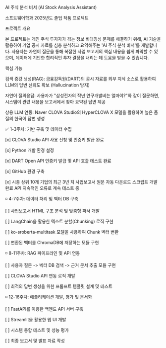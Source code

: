 AI 주식 분석 비서 (AI Stock Analysis Assistant)

소프트웨어학과 2025년도 졸업 작품 프로젝트


프로젝트 개요

본 프로젝트는 개인 주식 투자자가 겪는 정보 비대칭성 문제를 해결하기 위해, AI 기술을 활용하여 기업 공시 자료를 심층 분석하고 요약해주는 'AI 주식 분석 비서'를 개발합니다. 사용자는 자연어 질문을 통해 복잡한 사업 보고서의 핵심 내용을 쉽게 파악할 수 있으며, 데이터에 기반한 합리적인 투자 결정을 내리는 데 도움을 받을 수 있습니다.

핵심 기능

검색 증강 생성(RAG): 금융감독원(DART)의 공시 자료를 외부 지식 소스로 활용하여 LLM의 답변 신뢰도 확보 (Hallucination 방지)

자연어 질의응답: 사용자가 "삼성전자의 작년 연구개발비는 얼마야?"와 같이 질문하면, 시스템이 관련 내용을 보고서에서 찾아 요약된 답변 제공

상용 LLM 연동: Naver CLOVA Studio의 HyperCLOVA X 모델을 활용하여 높은 품질의 한국어 답변 생성



✅ 1-3주차: 기반 구축 및 데이터 수집

[x] CLOVA Studio API 사용 신청 및 인증키 발급 완료

[x] Python 개발 환경 설정

[x] DART Open API 인증키 발급 및 API 호출 테스트 완료

[x] GitHub 환경 구축

[x] 시총 상위 10개 기업의 최근 3년 치 사업보고서 원문 자동 다운로드 스크립트 개발 완료 API 지속적인 오류로 계속 테스트 중

◽ 4-7주차: 데이터 처리 및 벡터 DB 구축

[ ] 사업보고서 HTML 구조 분석 및 맞춤형 파서 개발

[ ] LangChain을 활용한 텍스트 분할(Chunking) 로직 구현

[ ] ko-sroberta-multitask 모델을 사용하여 Chunk 벡터 변환

[ ] 변환된 벡터를 ChromaDB에 저장하는 모듈 구현

◽ 8-11주차: RAG 파이프라인 및 API 연동

[ ] 사용자 질문 -> 벡터 DB 검색 -> 근거 문서 추출 모듈 구현

[ ] CLOVA Studio API 연동 로직 개발

[ ] 최적의 답변 생성을 위한 프롬프트 템플릿 설계 및 테스트

◽ 12-16주차: 애플리케이션 개발, 평가 및 문서화

[ ] FastAPI를 이용한 백엔드 API 서버 구축

[ ] Streamlit을 활용한 웹 UI 개발

[ ] 시스템 통합 테스트 및 성능 평가

[ ] 최종 보고서 및 발표 자료 작성



